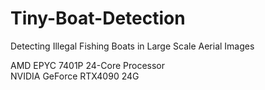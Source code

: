 # Tiny-Boat-Detection
Detecting Illegal Fishing Boats in Large Scale Aerial Images

AMD EPYC 7401P 24-Core Processor <br>
NVIDIA GeForce RTX4090 24G
